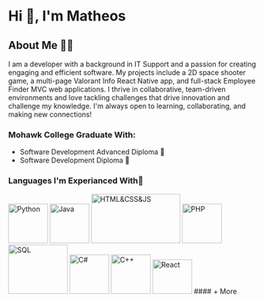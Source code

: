 # Hi 👋, I'm Matheos

## About Me 👨‍💻
I am a developer with a background in IT Support and a passion for creating engaging and efficient software.
My projects include a 2D space shooter game, a multi-page Valorant Info React Native app, and full-stack Employee Finder MVC web applications.
I thrive in collaborative, team-driven environments and love tackling challenges that drive innovation and challenge my knowledge.
I'm always open to learning, collaborating, and making new connections!

### Mohawk College Graduate With:
-  Software Development Advanced Diploma 📜
-  Software Development Diploma 📃

### Languages I'm Experianced With💬
<img src="https://github.com/user-attachments/assets/5f2d8771-7220-4d2a-971e-e88487d4262f" alt="Python" width="80" height="80">
<img src="https://github.com/user-attachments/assets/3b50f80d-98db-4f08-9d09-0386b47ea740" alt="Java" width="80" height="80">
<img src="https://github.com/user-attachments/assets/b0974a57-3728-497e-b80c-4fb6ecea2f91" alt="HTML&CSS&JS" width="180" height="100">
<img src="https://github.com/user-attachments/assets/306a66a8-63ce-479b-9b27-e437e55d705b" alt="PHP" width="80" height="80">
<img src="https://github.com/user-attachments/assets/f7f4bbef-175e-4ee0-8060-6f1c73f7b6ff" alt="SQL" width="120" height="100">
<img src="https://github.com/user-attachments/assets/dfbd18a5-249e-466a-ab33-b4caf1d5f9d5" alt="C#" width="80" height="80">
<img src="https://github.com/user-attachments/assets/e42be89d-ac0d-4f2e-8f5d-2b754f2c2098" alt="C++" width="80" height="80">
<img src="https://github.com/user-attachments/assets/1f40726b-ecbb-43ff-9967-4d13c9b1e8f5" alt="React" width="80" height="70">
#### + More



